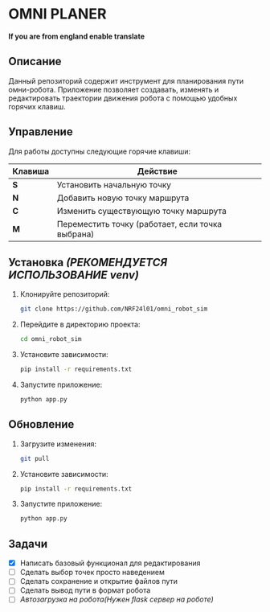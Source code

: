 # OMNI PLANER
**If you are from england enable translate**
## Описание

Данный репозиторий содержит инструмент для планирования пути омни-робота. Приложение позволяет создавать, изменять и редактировать траектории движения робота с помощью удобных горячих клавиш.

## Управление

Для работы доступны следующие горячие клавиши:

| Клавиша | Действие                               |
|---------|----------------------------------------|
| **S**   | Установить начальную точку            |
| **N**   | Добавить новую точку маршрута         |
| **C**   | Изменить существующую точку маршрута  |
| **M**   | Переместить точку (работает, если точка выбрана) |

## Установка *(РЕКОМЕНДУЕТСЯ ИСПОЛЬЗОВАНИЕ venv)*

1. Клонируйте репозиторий:
   ```bash
   git clone https://github.com/NRF24l01/omni_robot_sim
   ```
2. Перейдите в директорию проекта:
   ```bash
   cd omni_robot_sim
   ```
4. Установите зависимости:
   ```bash
   pip install -r requirements.txt
   ```
5. Запустите приложение:
   ```bash
   python app.py
   ```

## Обновление
1. Загрузите изменения:
   ```bash
   git pull
   ```
4. Установите зависимости:
   ```bash
   pip install -r requirements.txt
   ```
5. Запустите приложение:
   ```bash
   python app.py
   ```

## Задачи

- [x] Написать базовый функционал для редактирования
- [ ] Сделать выбор точек просто наведением
- [ ] Сделать сохранение и открытие файлов пути
- [ ] Сделать вывод пути в формат робота
- [ ] *Автозагрузка на робота(Нужен flask сервер на роботе)*